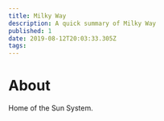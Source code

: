 ```yaml
---
title: Milky Way
description: A quick summary of Milky Way
published: 1
date: 2019-08-12T20:03:33.305Z
tags: 
---
```


# About
Home of the Sun System.